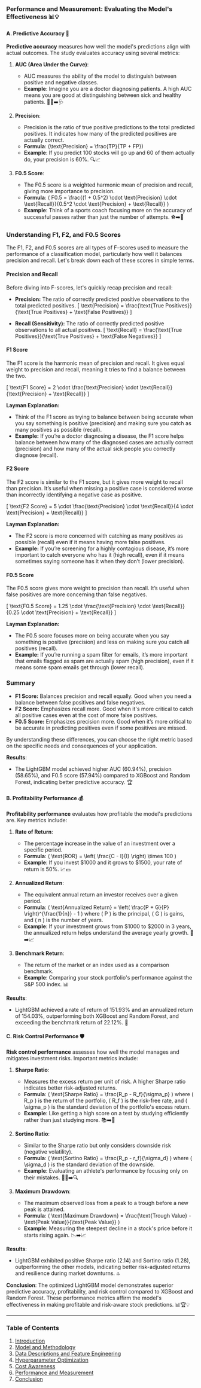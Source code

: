 ### Performance and Measurement: Evaluating the Model's Effectiveness 📊💡

#### A. Predictive Accuracy 🎯

**Predictive accuracy** measures how well the model's predictions align with actual outcomes. The study evaluates accuracy using several metrics:

1. **AUC (Area Under the Curve)**:
   - AUC measures the ability of the model to distinguish between positive and negative classes.
   - **Example**: Imagine you are a doctor diagnosing patients. A high AUC means you are good at distinguishing between sick and healthy patients. 👩‍⚕️➡️🩺

2. **Precision**:
   - Precision is the ratio of true positive predictions to the total predicted positives. It indicates how many of the predicted positives are actually correct.
   - **Formula**: \(\text{Precision} = \frac{TP}{TP + FP}\)
   - **Example**: If you predict 100 stocks will go up and 60 of them actually do, your precision is 60%. 🔍📈

3. **F0.5 Score**:
   - The F0.5 score is a weighted harmonic mean of precision and recall, giving more importance to precision.
   - **Formula**: \( F0.5 = \frac{(1 + 0.5^2) \cdot \text{Precision} \cdot \text{Recall}}{0.5^2 \cdot \text{Precision} + \text{Recall}} \)
   - **Example**: Think of a sports coach focusing more on the accuracy of successful passes rather than just the number of attempts. ⚽➡️🎯
  
### Understanding F1, F2, and F0.5 Scores

The F1, F2, and F0.5 scores are all types of F-scores used to measure the performance of a classification model, particularly how well it balances precision and recall. Let's break down each of these scores in simple terms.

#### Precision and Recall

Before diving into F-scores, let's quickly recap precision and recall:

- **Precision:** The ratio of correctly predicted positive observations to the total predicted positives.
  \[
  \text{Precision} = \frac{\text{True Positives}}{\text{True Positives} + \text{False Positives}}
  \]

- **Recall (Sensitivity):** The ratio of correctly predicted positive observations to all actual positives.
  \[
  \text{Recall} = \frac{\text{True Positives}}{\text{True Positives} + \text{False Negatives}}
  \]

#### F1 Score

The F1 score is the harmonic mean of precision and recall. It gives equal weight to precision and recall, meaning it tries to find a balance between the two.

\[
\text{F1 Score} = 2 \cdot \frac{\text{Precision} \cdot \text{Recall}}{\text{Precision} + \text{Recall}}
\]

**Layman Explanation:**
- Think of the F1 score as trying to balance between being accurate when you say something is positive (precision) and making sure you catch as many positives as possible (recall).
- **Example:** If you’re a doctor diagnosing a disease, the F1 score helps balance between how many of the diagnosed cases are actually correct (precision) and how many of the actual sick people you correctly diagnose (recall).

#### F2 Score

The F2 score is similar to the F1 score, but it gives more weight to recall than precision. It’s useful when missing a positive case is considered worse than incorrectly identifying a negative case as positive.

\[
\text{F2 Score} = 5 \cdot \frac{\text{Precision} \cdot \text{Recall}}{4 \cdot \text{Precision} + \text{Recall}}
\]

**Layman Explanation:**
- The F2 score is more concerned with catching as many positives as possible (recall) even if it means having more false positives.
- **Example:** If you’re screening for a highly contagious disease, it’s more important to catch everyone who has it (high recall), even if it means sometimes saying someone has it when they don’t (lower precision).

#### F0.5 Score

The F0.5 score gives more weight to precision than recall. It’s useful when false positives are more concerning than false negatives.

\[
\text{F0.5 Score} = 1.25 \cdot \frac{\text{Precision} \cdot \text{Recall}}{0.25 \cdot \text{Precision} + \text{Recall}}
\]

**Layman Explanation:**
- The F0.5 score focuses more on being accurate when you say something is positive (precision) and less on making sure you catch all positives (recall).
- **Example:** If you’re running a spam filter for emails, it’s more important that emails flagged as spam are actually spam (high precision), even if it means some spam emails get through (lower recall).

### Summary

- **F1 Score:** Balances precision and recall equally. Good when you need a balance between false positives and false negatives.
- **F2 Score:** Emphasizes recall more. Good when it's more critical to catch all positive cases even at the cost of more false positives.
- **F0.5 Score:** Emphasizes precision more. Good when it’s more critical to be accurate in predicting positives even if some positives are missed.

By understanding these differences, you can choose the right metric based on the specific needs and consequences of your application.

**Results**:
- The LightGBM model achieved higher AUC (60.94%), precision (58.65%), and F0.5 score (57.94%) compared to XGBoost and Random Forest, indicating better predictive accuracy. 🏆

#### B. Profitability Performance 💰

**Profitability performance** evaluates how profitable the model's predictions are. Key metrics include:

1. **Rate of Return**:
   - The percentage increase in the value of an investment over a specific period.
   - **Formula**: \( \text{ROR} = \left( \frac{C - I}{I} \right) \times 100 \)
   - **Example**: If you invest $1000 and it grows to $1500, your rate of return is 50%. 📈💵

2. **Annualized Return**:
   - The equivalent annual return an investor receives over a given period.
   - **Formula**: \( \text{Annualized Return} = \left( \frac{P + G}{P} \right)^{\frac{1}{n}} - 1 \)
   where \( P \) is the principal, \( G \) is gains, and \( n \) is the number of years.
   - **Example**: If your investment grows from $1000 to $2000 in 3 years, the annualized return helps understand the average yearly growth. 📅➡️📈

3. **Benchmark Return**:
   - The return of the market or an index used as a comparison benchmark.
   - **Example**: Comparing your stock portfolio's performance against the S&P 500 index. 📊

**Results**:
- LightGBM achieved a rate of return of 151.93% and an annualized return of 154.03%, outperforming both XGBoost and Random Forest, and exceeding the benchmark return of 22.12%. 🚀

#### C. Risk Control Performance 🛡️

**Risk control performance** assesses how well the model manages and mitigates investment risks. Important metrics include:

1. **Sharpe Ratio**:
   - Measures the excess return per unit of risk. A higher Sharpe ratio indicates better risk-adjusted returns.
   - **Formula**: \( \text{Sharpe Ratio} = \frac{R_p - R_f}{\sigma_p} \)
   where \( R_p \) is the return of the portfolio, \( R_f \) is the risk-free rate, and \( \sigma_p \) is the standard deviation of the portfolio's excess return.
   - **Example**: Like getting a high score on a test by studying efficiently rather than just studying more. 📚➡️🏅

2. **Sortino Ratio**:
   - Similar to the Sharpe ratio but only considers downside risk (negative volatility).
   - **Formula**: \( \text{Sortino Ratio} = \frac{R_p - r_f}{\sigma_d} \)
   where \( \sigma_d \) is the standard deviation of the downside.
   - **Example**: Evaluating an athlete's performance by focusing only on their mistakes. 🏃‍♂️➡️🔍

3. **Maximum Drawdown**:
   - The maximum observed loss from a peak to a trough before a new peak is attained.
   - **Formula**: \( \text{Maximum Drawdown} = \frac{\text{Trough Value} - \text{Peak Value}}{\text{Peak Value}} \)
   - **Example**: Measuring the steepest decline in a stock's price before it starts rising again. 📉➡️📈

**Results**:
- LightGBM exhibited positive Sharpe ratio (2.14) and Sortino ratio (1.28), outperforming the other models, indicating better risk-adjusted returns and resilience during market downturns. 🔝

**Conclusion**:
The optimized LightGBM model demonstrates superior predictive accuracy, profitability, and risk control compared to XGBoost and Random Forest. These performance metrics affirm the model's effectiveness in making profitable and risk-aware stock predictions. 📊🏆💡

---

### Table of Contents
1. [Introduction](https://github.com/aditya-saxena-7/Cost-Efficient-Stock-Forecasting-with-Enhanced-LightGBM/blob/master/Introduction.md)
2. [Model and Methodology](https://github.com/aditya-saxena-7/Cost-Efficient-Stock-Forecasting-with-Enhanced-LightGBM/blob/master/Model%20and%20Methodology.md)
3. [Data Descriptions and Feature Engineering](https://github.com/aditya-saxena-7/Cost-Efficient-Stock-Forecasting-with-Enhanced-LightGBM/blob/master/Data%20Descriptions%20and%20Feature%20Engineering.md)
4. [Hyperparameter Optimization](https://github.com/aditya-saxena-7/Cost-Efficient-Stock-Forecasting-with-Enhanced-LightGBM/blob/master/Hyperparameter%20Optimization.md)
5. [Cost Awareness](https://github.com/aditya-saxena-7/Cost-Efficient-Stock-Forecasting-with-Enhanced-LightGBM/blob/master/Cost%20Awareness.md)
6. [Performance and Measurement](https://github.com/aditya-saxena-7/Cost-Efficient-Stock-Forecasting-with-Enhanced-LightGBM/blob/master/Performance%20and%20Measurement.md)
7. [Conclusion](https://github.com/aditya-saxena-7/Cost-Efficient-Stock-Forecasting-with-Enhanced-LightGBM/blob/master/Conclusion.md)
